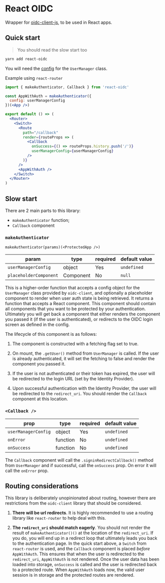 # React OIDC

Wrapper for [oidc-client-js](https://github.com/IdentityModel/oidc-client-js), to be used in React apps.

## Quick start

> You should read the slow start too

```bash
yarn add react-oidc
```

You will need the [config](https://github.com/IdentityModel/oidc-client-js/wiki#configuration) for the `UserManager` class.

Example using `react-router`

```jsx
import { makeAuthenticator, Callback } from 'react-oidc'

const AppWithAuth = makeAuthenticator({
  config: userManagerConfig
})(<App />)

export default () => (
  <Router>
    <Switch>
      <Route
        path="/callback"
        render={routeProps => (
          <Callback
            onSuccess={() => routeProps.history.push('/')}
            userManagerConfig={userManagerConfig}
          />
        )}
      />
      <AppWithAuth />
    </Switch>
  </Router>
)
```

## Slow start

There are 2 main parts to this library:

- `makeAuthenticator` function;
- `Callback` component

### `makeAuthenticator`

`makeAuthenticator(params)(<ProtectedApp />)`

| param                  | type      | required | default value |
| ---------------------- | --------- | -------- | ------------- |
| `userManagerConfig`    | object    | Yes      | `undefined`   |
| `placeholderComponent` | Component | No       | `null`        |

This is a higher-order function that accepts a config object for the `UserManager` class provided by `oidc-client`, and optionally a placeholder component to render when user auth state is being retrieved. It returns a function that accepts a React component. This component should contain all components that you want to be protected by your authentication. Ultimately you will get back a component that either renders the component you passed it (if the user is authenticated), or redirects to the OIDC login screen as defined in the config.

The lifecycle of this component is as follows:

1.  The component is constructed with a fetching flag set to true.

2.  On mount, the `.getUser()` method from `UserManager` is called. If the user is already authenticated, it will set the fetching to false and render the component you passed it.

3.  If the user is not authenticated or their token has expired, the user will be redirected to the login URL (set by the Identity Provider).

4.  Upon successful authentication with the Identity Provider, the user will be redirected to the `redirect_uri`. You should render the `Callback` component at this location.

### `<Callback />`

| prop                | type     | required | default value |
| ------------------- | -------- | -------- | ------------- |
| `userManagerConfig` | object   | Yes      | `undefined`   |
| `onError`           | function | No       | `undefined`   |
| `onSuccess`         | function | No       | `undefined`   |

The `Callback` component will call the `.signinRedirectCallback()` method from `UserManager` and if successful, call the `onSuccess` prop. On error it will call the `onError` prop.

## Routing considerations

This library is deliberately unopinionated about routing, however there are restrictions from the `oidc-client` library that should be considered.

1.  **There will be url redirects**. It is highly recommended to use a routing library like `react-router` to help deal with this.

2.  **The `redirect_uri` should match eagerly**. You should not render the result of `makeAuthenticator()()` at the location of the `redirect_uri`. If you do, you will end up in a redirect loop that ultimately leads you back to the authentication page. In the quick start above, a `Switch` from `react-router` is used, and the `Callback` component is placed _before_ `AppWithAuth`. This ensures that when the user is redirected to the `redirect_uri`, `AppWithAuth` is not rendered. Once the user data has been loaded into storage, `onSuccess` is called and the user is redirected back to a protected route. When `AppWithAuth` loads now, the valid user session is in storage and the protected routes are rendered.
